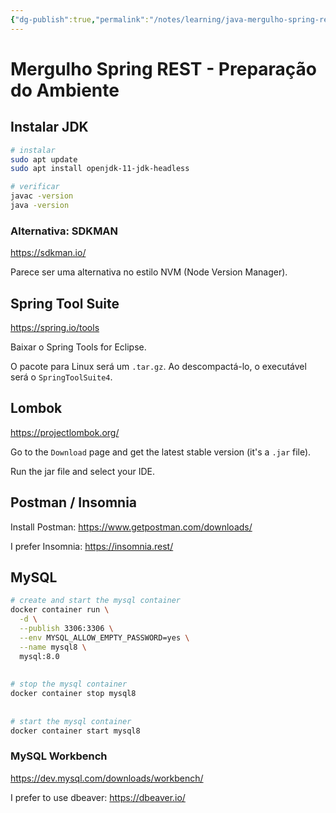 ```yaml
---
{"dg-publish":true,"permalink":"/notes/learning/java-mergulho-spring-rest/modulo-00/","dgHomeLink":true,"dgPassFrontmatter":false,"dgShowBacklinks":true,"dgShowLocalGraph":true}
---
```


# Mergulho Spring REST - Preparação do Ambiente

## Instalar JDK

```sh
# instalar
sudo apt update
sudo apt install openjdk-11-jdk-headless

# verificar
javac -version
java -version
```

### Alternativa: SDKMAN

https://sdkman.io/

Parece ser uma alternativa no estilo NVM (Node Version Manager).


## Spring Tool Suite

https://spring.io/tools

Baixar o Spring Tools for Eclipse.

O pacote para Linux será um `.tar.gz`. Ao descompactá-lo, o executável será o `SpringToolSuite4`.


## Lombok

https://projectlombok.org/

Go to the `Download` page and get the latest stable version (it's a `.jar` file).

Run the jar file and select your IDE.


## Postman / Insomnia

Install Postman: https://www.getpostman.com/downloads/

I prefer Insomnia: https://insomnia.rest/


## MySQL

```sh
# create and start the mysql container
docker container run \
  -d \
  --publish 3306:3306 \
  --env MYSQL_ALLOW_EMPTY_PASSWORD=yes \
  --name mysql8 \
  mysql:8.0
  
  
# stop the mysql container
docker container stop mysql8
 
 
# start the mysql container
docker container start mysql8
```


### MySQL Workbench

https://dev.mysql.com/downloads/workbench/

I prefer to use dbeaver: https://dbeaver.io/


